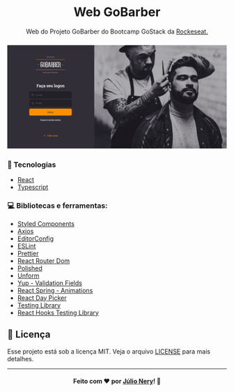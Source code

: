 <h1 align="center">Web GoBarber</h1>

<p align="center">Web do Projeto GoBarber do Bootcamp GoStack da <a href="https://rocketseat.com.br/" target="_blank">Rockeseat.</a></p>

<h3 align="center">
    <img alt="Web" title="Web" src="https://github.com/julionery/docs/blob/master/GoBarber/gobarber-signup.gif?raw=true">
</h3>

### :rocket: Tecnologias
- [React](https://reactjs.org/ "ReactJS")
- [Typescript](https://www.typescriptlang.org/)

### :computer: Bibliotecas e ferramentas:
- [Styled Components](https://styled-components.com/)
- [Axios](https://github.com/axios/axios "Axios")
- [EditorConfig](https://editorconfig.org/)
- [ESLint](https://eslint.org/)
- [Prettier](https://prettier.io/)
- [React Router Dom](https://reacttraining.com/react-router/)
- [Polished](https://polished.js.org/)
- [Unform](https://unform.dev/)
- [Yup - Validation Fields](https://github.com/jquense/yup)
- [React Spring - Animations](https://www.react-spring.io/)
- [React Day Picker](https://react-day-picker.js.org/)
- [Testing Library](https://testing-library.com/)
- [React Hooks Testing Library](https://react-hooks-testing-library.com/)

## :memo: Licença
Esse projeto está sob a licença MIT. Veja o arquivo [LICENSE](LICENSE) para mais detalhes.

---

<h4 align="center">
    Feito com ❤ por <a href="https://www.linkedin.com/in/julio-nery/" target="_blank">Júlio Nery</a>!
    <g-emoji class="g-emoji" alias="wave" fallback-src="https://github.githubassets.com/images/icons/emoji/unicode/1f44b.png">👋</g-emoji>
</h4>
